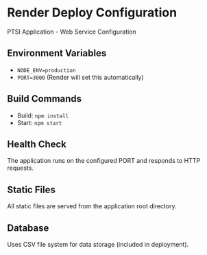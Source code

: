 # Render Deploy Configuration

PTSI Application - Web Service Configuration

## Environment Variables

- `NODE_ENV=production`
- `PORT=3000` (Render will set this automatically)

## Build Commands

- Build: `npm install`
- Start: `npm start`

## Health Check

The application runs on the configured PORT and responds to HTTP requests.

## Static Files

All static files are served from the application root directory.

## Database

Uses CSV file system for data storage (included in deployment).